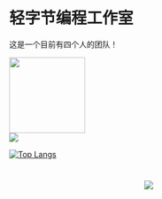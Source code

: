 # 轻字节编程工作室
这是一个目前有四个人的团队！

<div align="left"> <img height="137px" src="https://github-readme-stats.vercel.app/api?username=LightByteCode&hide_title=true&hide_border=true&show_icons=trueline_height=21&text_color=000&icon_color=000&bg_color=0,ea6161,ffc64d,fffc4d,52fa5a&theme=graywhite" /> </div>

<div align="left"> <img src="https://github-readme-streak-stats.herokuapp.com/?user=LightByteCode" /> </div>

[![Top Langs](https://github-readme-stats.vercel.app/api/top-langs/?username=LightByteCode&layout=compact)](https://github.com/LightByteCode/github-readme-stats)

<h1 align="center">  <img src="https://readme-typing-svg.herokuapp.com/?lines=print(%22Hello%2C%20World!%22);让每一行代码为开源世界贡献！&center=true&size=27"> </a> </h1>
